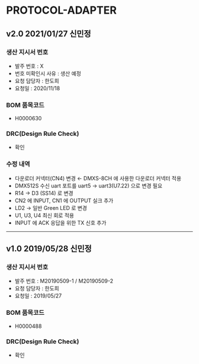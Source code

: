 # PROTOCOL-ADAPTER

## v2.0 2021/01/27 신민정

### 생산 지시서 번호
* 발주 번호 : X
* 번호 미확인시 사유 : 생산 예정
* 요청 담당자 : 한도희
* 요청일 : 2020/11/18

### BOM 품목코드
* H0000630

### DRC(Design Rule Check)
* 확인

### 수정 내역
* 다운로더 커넥터(CN4) 변경 ← DMXS-8CH 에 사용한 다운로더 커넥터 적용
* DMX512S 수신 uart 포트를 uart5 → uart3(U7.22) 으로 변경 필요
* R14 → D3 (SS14) 로 변경
* CN2 에 INPUT, CN1 에 OUTPUT 실크 추가
* LD2 → 일반 Green LED 로 변경
* U1, U3, U4 최신 회로 적용
* INPUT 에 ACK 응답을 위한 TX 신호 추가

----------

## v1.0 2019/05/28 신민정

### 생산 지시서 번호
* 발주 번호 : M20190509-1 / M20190509-2
* 요청 담당자 : 한도희
* 요청일 : 2019/05/27

### BOM 품목코드
* H0000488

### DRC(Design Rule Check)
* 확인
